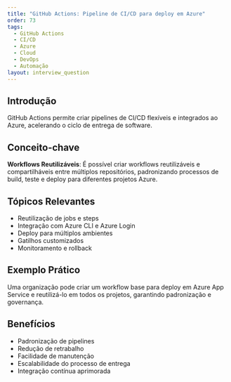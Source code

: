```yaml
---
title: "GitHub Actions: Pipeline de CI/CD para deploy em Azure"
order: 73
tags:
  - GitHub Actions
  - CI/CD
  - Azure
  - Cloud
  - DevOps
  - Automação
layout: interview_question
---
```


## Introdução
GitHub Actions permite criar pipelines de CI/CD flexíveis e integrados ao Azure, acelerando o ciclo de entrega de software.

## Conceito-chave
**Workflows Reutilizáveis**: É possível criar workflows reutilizáveis e compartilháveis entre múltiplos repositórios, padronizando processos de build, teste e deploy para diferentes projetos Azure.

## Tópicos Relevantes
- Reutilização de jobs e steps
- Integração com Azure CLI e Azure Login
- Deploy para múltiplos ambientes
- Gatilhos customizados
- Monitoramento e rollback

## Exemplo Prático
Uma organização pode criar um workflow base para deploy em Azure App Service e reutilizá-lo em todos os projetos, garantindo padronização e governança.

## Benefícios
- Padronização de pipelines
- Redução de retrabalho
- Facilidade de manutenção
- Escalabilidade do processo de entrega
- Integração contínua aprimorada
